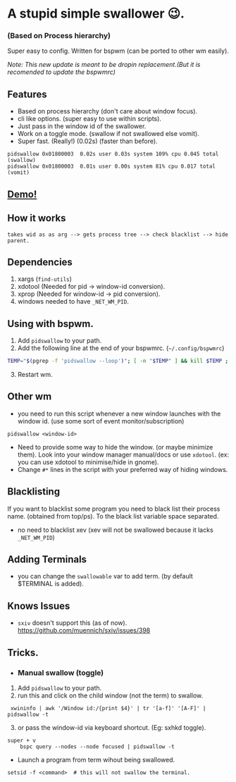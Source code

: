 # A stupid simple swallower 😉.
### (Based on Process hierarchy)

Super easy to config. Written for bspwm (can be ported to other wm easily).

*Note: This new update is meant to be dropin replacement.(But it is recomended to update the bspwmrc)*

## Features
* Based on process hierarchy (don't care about window focus).
* cli like options. (super easy to use within scripts).
* Just pass in the window id of the swallower.
* Work on a toggle mode. (swallow if not swallowed else vomit).
* Super fast. (Really!) (0.02s) (faster than before).

```
pidswallow 0x01800003  0.02s user 0.03s system 109% cpu 0.045 total (swallow)
pidswallow 0x01800003  0.01s user 0.00s system 81% cpu 0.017 total (vomit)
```

## [Demo!](https://www.youtube.com/watch?v=R6A_JHJ7ob8&feature=youtu.be)


## How it works

```shell
takes wid as as arg --> gets process tree --> check blacklist --> hide parent.
```
## Dependencies
1) xargs (`find-utils`)
2) xdotool (Needed for pid -> window-id conversion).
3) xprop (Needed for window-id -> pid conversion).
4) windows needed to have `_NET_WM_PID`.


## Using with bspwm.

1) Add `pidswallow` to your path.
2) Add the following line at the end of your bspwmrc. (`~/.config/bspwmrc`)

```bash
TEMP="$(pgrep -f 'pidswallow --loop')"; [ -n "$TEMP" ] && kill $TEMP ; pidswallow --loop &
```
3) Restart wm.

## Other wm
* you need to run this script whenever a new window launches with the window id.
(use some sort of event monitor/subscription)

```shell
pidswallow <window-id>
```

* Need to provide some way to hide the window. (or maybe minimize them).
Look into your window manager manual/docs or use `xdotool`. (ex: you can use xdotool to minimise/hide in gnome).
* Change `#*` lines in the script with your preferred way of hiding windows.

## Blacklisting
If you want to blacklist some program you need to black list their process name. (obtained from top/ps). To the black list variable space separated.
* no need to blacklist xev (xev will not be swallowed because it lacks `_NET_WM_PID`)

## Adding Terminals
* you can change the `swallowable` var to add term. (by default $TERMINAL is added).

## Knows Issues
* `sxiv` doesn't support this (as of now). https://github.com/muennich/sxiv/issues/398

## Tricks.
* ### Manual swallow (toggle)

1) Add `pidswallow` to your path.
2) run this and click on the child window (not the term) to swallow.
```
 xwininfo | awk '/Window id:/{print $4}' | tr '[a-f]' '[A-F]' | pidswallow -t
```
3) or pass the window-id via keyboard shortcut. (Eg: sxhkd toggle).

```
super + v
    bspc query --nodes --node focused | pidswallow -t
```

* Launch a program from term wihout being swallowed.
```
setsid -f <command>  # this will not swallow the terminal.
```
